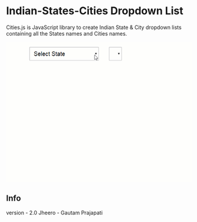 # Indian-States-Cities Dropdown List

Cities.js is JavaScript library to create Indian State & City dropdown lists containing all the States names and Cities names.

<img src="view.gif" alt="view">

## Info

version - 2.0
Jheero - Gautam Prajapati
